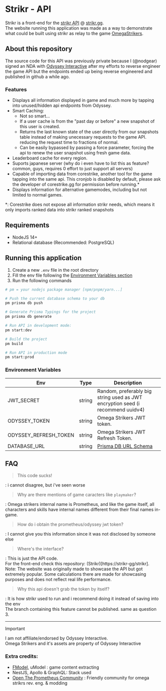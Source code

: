 # Strikr - API
Strikr is a front-end for the [strikr API](https://strikr-gg/strikr) @ [strikr.gg](https://strikr.gg).<br />
The website running this application was made as a way to demonstrate what could be built using strikr as relay to the game [OmegaStrikers](https://store.steampowered.com/app/1869590/Omega_Strikers/).
<br />

## About this repository
The source code for this API was previously private because I (@nodgear) signed an NDA with [Odyssey Interactive](https://www.odysseyinteractive.gg/) after my efforts to reverse engineer the game API but the endpoints ended up being reverse engineered and published in github a while ago.
<br />

### Features
- Displays all information displayed in game and much more by tapping into unused/hidden api endpoints from Odyssey.
- Smart Caching:
  - Not so smart...
  - If a user cache is from the "past day or before" a new snapshot of this user is created.
  - Returns the last known state of the user directly from our snapshots table instead of making unecessary requests to the game API. reducing the request time to fractions of normal.
  - Can be easily bypassed by passing a force parameter, forcing the api to renew the user snapshot using fresh game data.
- Leaderboard cache for every region. 
- Suports japanese server (why do i even have to list this as feature? common, guys, requires 0 effort to just support all servers)
- Capable of importing data from corestrike, another tool for the game tapping into the same api. This cronjob is disabled by default, please ask the developer of corestrike.gg for permission before running.*
- Displays information for alternative gamemodes, including but not limited to normal games.

*: Corestrike does not expose all information strikr needs, which means it only imports ranked data into strikr ranked snapshots

## Requirements
- NodeJS 14+
- Relational database (Recommended: PostgreSQL)

## Running this application
1. Create a new `.env` file in the root directory
2. Fill the env file following the [Environment Variables section](https://github.com/Strikr-gg/strikr-api#environment-variables)
3. Run the following commands
```bash
# pm = your nodejs package manager [npm/pnpm/yarn...]

# Push the current database schema to your db
pm prisma db push

# Generate Prisma Typings for the project
pm prisma db generate

# Run API in development mode:
pm start:dev

# Build the project
pm build

# Run API in production mode
pm start:prod
```

### Environment Variables
| Env                   | Type   | Description                             |
|-----------------------|--------|-----------------------------------------|
| JWT_SECRET            | string | Random, preferably big string used as JWT encryption seed (i recommend uuidv4) |
| ODYSSEY_TOKEN         | string | Omega Strikers JWT token.               |
| ODYSSEY_REFRESH_TOKEN | string | Omega Strikers JWT Refresh Token.       |
| DATABASE_URL          | string | [Prisma DB URL Schema](https://www.prisma.io/docs/orm/overview/databases/postgresql)


## FAQ
> This code sucks!

: i cannot disagree, but i've seen worse

> Why are there mentions of game caracters like `playmaker`?

: Omega strikers internal name is Prometheus, and like the game itself, all characters and skills have internal names different from their final names in-game.

> How do i obtain the prometheus/odyssey jwt token?

: I cannot give you this information since it was not disclosed by someone else

> Where's the interface?

: This is just the API code.<br /> For the front-end check this repository: (Strikr)[https://strikr-gg/strikr].<br />Note: The website was originally made to showcase the API but got extremely popular. Some calculations there are made for showcasing purposes and does not reflect real life performance.

> Why this api doesn't grab the token by itself?

: It is how strikr used to run and i recommend doing it instead of saving into the env<br />The branch containing this feature cannot be published. same as question 3.

<hr />

> [!IMPORTANT]  
> I am not affiliate/endorsed by Odyssey Interactive.<br />
> Omega Strikers and it's assets are property of Odyssey Interactive<br />

### Extra credits:
- [FModel](https://fmodel.app/), uModel : game content extracting
- NestJS, Apollo & GraphQL: Stack used
- [Open The Prometheus Community](https://discord.gg/f79GkCDAxy) : Friendly community for omega strikrs rev. eng. & modding
